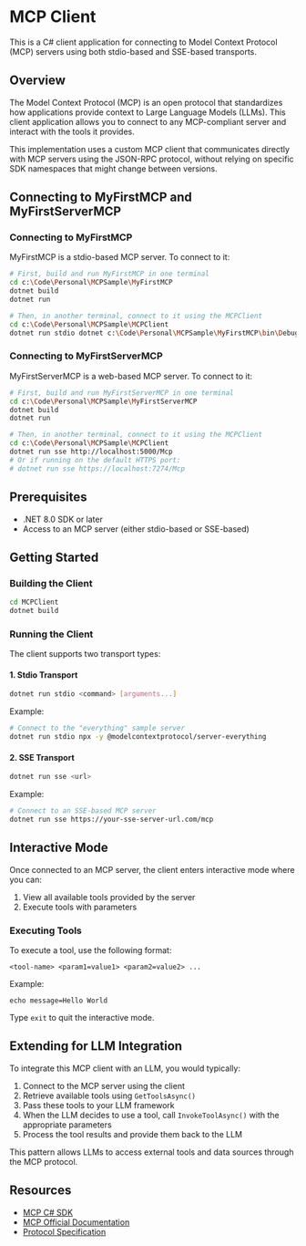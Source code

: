 # MCP Client

This is a C# client application for connecting to Model Context Protocol (MCP) servers using both stdio-based and SSE-based transports.

## Overview

The Model Context Protocol (MCP) is an open protocol that standardizes how applications provide context to Large Language Models (LLMs). This client application allows you to connect to any MCP-compliant server and interact with the tools it provides.

This implementation uses a custom MCP client that communicates directly with MCP servers using the JSON-RPC protocol, without relying on specific SDK namespaces that might change between versions.

## Connecting to MyFirstMCP and MyFirstServerMCP

### Connecting to MyFirstMCP

MyFirstMCP is a stdio-based MCP server. To connect to it:

```bash
# First, build and run MyFirstMCP in one terminal
cd c:\Code\Personal\MCPSample\MyFirstMCP
dotnet build
dotnet run

# Then, in another terminal, connect to it using the MCPClient
cd c:\Code\Personal\MCPSample\MCPClient
dotnet run stdio dotnet c:\Code\Personal\MCPSample\MyFirstMCP\bin\Debug\net8.0\MyFirstMCP.dll
```

### Connecting to MyFirstServerMCP

MyFirstServerMCP is a web-based MCP server. To connect to it:

```bash
# First, build and run MyFirstServerMCP in one terminal
cd c:\Code\Personal\MCPSample\MyFirstServerMCP
dotnet build
dotnet run

# Then, in another terminal, connect to it using the MCPClient
cd c:\Code\Personal\MCPSample\MCPClient
dotnet run sse http://localhost:5000/Mcp
# Or if running on the default HTTPS port:
# dotnet run sse https://localhost:7274/Mcp
```

## Prerequisites

- .NET 8.0 SDK or later
- Access to an MCP server (either stdio-based or SSE-based)

## Getting Started

### Building the Client

```bash
cd MCPClient
dotnet build
```

### Running the Client

The client supports two transport types:

#### 1. Stdio Transport

```bash
dotnet run stdio <command> [arguments...]
```

Example:

```bash
# Connect to the "everything" sample server
dotnet run stdio npx -y @modelcontextprotocol/server-everything
```

#### 2. SSE Transport

```bash
dotnet run sse <url>
```

Example:

```bash
# Connect to an SSE-based MCP server
dotnet run sse https://your-sse-server-url.com/mcp
```

## Interactive Mode

Once connected to an MCP server, the client enters interactive mode where you can:

1. View all available tools provided by the server
2. Execute tools with parameters

### Executing Tools

To execute a tool, use the following format:

```text
<tool-name> <param1=value1> <param2=value2> ...
```

Example:

```text
echo message=Hello World
```

Type `exit` to quit the interactive mode.

## Extending for LLM Integration

To integrate this MCP client with an LLM, you would typically:

1. Connect to the MCP server using the client
2. Retrieve available tools using `GetToolsAsync()`
3. Pass these tools to your LLM framework
4. When the LLM decides to use a tool, call `InvokeToolAsync()` with the appropriate parameters
5. Process the tool results and provide them back to the LLM

This pattern allows LLMs to access external tools and data sources through the MCP protocol.

## Resources

- [MCP C# SDK](https://github.com/modelcontextprotocol/csharp-sdk)
- [MCP Official Documentation](https://modelcontextprotocol.io/)
- [Protocol Specification](https://spec.modelcontextprotocol.io/)
